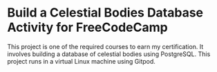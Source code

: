 # Build a Celestial Bodies Database Activity for FreeCodeCamp

This project is one of the required courses to earn my certification. It involves building a database of celestial bodies using PostgreSQL. This project runs in a virtual Linux machine using Gitpod.
